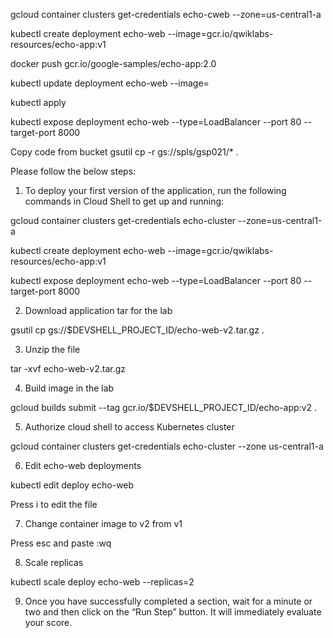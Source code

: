 gcloud container clusters get-credentials echo-cweb --zone=us-central1-a

kubectl create deployment echo-web --image=gcr.io/qwiklabs-resources/echo-app:v1

docker push gcr.io/google-samples/echo-app:2.0

kubectl update deployment echo-web --image=



kubectl apply

kubectl expose deployment echo-web --type=LoadBalancer --port 80 --target-port 8000

Copy code from bucket 
gsutil cp -r gs://spls/gsp021/* .


Please follow the below steps:

1. To deploy your first version of the application, run the following commands in Cloud Shell to get up and running:

gcloud container clusters get-credentials echo-cluster --zone=us-central1-a

kubectl create deployment echo-web --image=gcr.io/qwiklabs-resources/echo-app:v1

kubectl expose deployment echo-web --type=LoadBalancer --port 80 --target-port 8000

2. Download application tar for the lab

gsutil cp gs://$DEVSHELL_PROJECT_ID/echo-web-v2.tar.gz .

3. Unzip the file

tar -xvf echo-web-v2.tar.gz

4. Build image in the lab

gcloud builds submit --tag gcr.io/$DEVSHELL_PROJECT_ID/echo-app:v2 .

5. Authorize cloud shell to access Kubernetes cluster

gcloud container clusters get-credentials echo-cluster --zone us-central1-a

6. Edit echo-web deployments

kubectl edit deploy echo-web

Press i to edit the file

7. Change container image to v2 from v1

Press esc and paste :wq

8. Scale replicas

kubectl scale deploy echo-web --replicas=2

9. Once you have successfully completed a section, wait for a minute or two and then click on the “Run Step” button. It will immediately evaluate your score.
